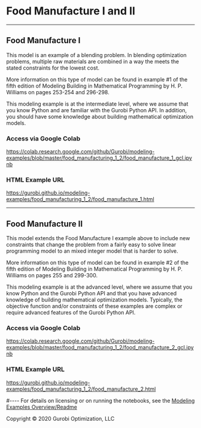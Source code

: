 # Food Manufacture I and II

---
## Food Manufacture I
This model is an example of a blending problem. In blending optimization problems, multiple raw materials are combined 
in a way the meets the stated constraints for the lowest cost.

More information on this type of model can be found in example #1 of the fifth edition of Modeling Building in 
Mathematical Programming by H. P. Williams on pages 253-254 and 296-298.

This modeling example is at the intermediate level, where we assume that you know Python and are familiar with the 
Gurobi Python API. In addition, you should have some knowledge about building mathematical optimization models.

### Access via Google Colab

https://colab.research.google.com/github/Gurobi/modeling-examples/blob/master/food_manufacturing_1_2/food_manufacture_1_gcl.ipynb

### HTML Example URL

https://gurobi.github.io/modeling-examples/food_manufacturing_1_2/food_manufacture_1.html

---
## Food Manufacture II
This model extends the Food Manufacture I example above to include new constraints that change the problem from a 
fairly easy to solve linear programming model to an mixed integer model that is harder to solve.

More information on this type of model can be found in example #2 of the fifth edition of Modeling Building in 
Mathematical Programming by H. P. Williams on pages 255 and 299-300.

This modeling example is at the advanced level, where we assume that you know Python and the Gurobi Python API and 
that you have advanced knowledge of building mathematical optimization models. Typically, the objective function 
and/or constraints of these examples are complex or require advanced features of the Gurobi Python API.

### Access via Google Colab

https://colab.research.google.com/github/Gurobi/modeling-examples/blob/master/food_manufacturing_1_2/food_manufacture_2_gcl.ipynb

### HTML Example URL

https://gurobi.github.io/modeling-examples/food_manufacturing_1_2/food_manufacture_2.html


#----
For details on licensing or on running the notebooks, see the [Modeling Examples Overview/Readme](https://github.com/Gurobi/modeling-examples/)


Copyright © 2020 Gurobi Optimization, LLC

